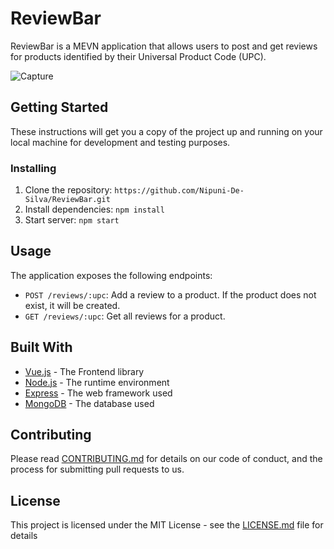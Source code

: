 # ReviewBar

ReviewBar is a MEVN application that allows users to post and get reviews for products identified by their Universal Product Code (UPC).

![Capture](https://github.com/Nipuni-De-Silva/ReviewBar/assets/80912329/4d336f86-1ffc-4a81-af93-023e234dfef3)


## Getting Started

These instructions will get you a copy of the project up and running on your local machine for development and testing purposes.


### Installing

1. Clone the repository: `https://github.com/Nipuni-De-Silva/ReviewBar.git`
2. Install dependencies: `npm install`
3. Start server: `npm start`


## Usage

The application exposes the following endpoints:

- `POST /reviews/:upc`: Add a review to a product. If the product does not exist, it will be created.
- `GET /reviews/:upc`: Get all reviews for a product.


## Built With

- [Vue.js](https://vuejs.org/) - The Frontend library
- [Node.js](https://nodejs.org/) - The runtime environment
- [Express](https://expressjs.com/) - The web framework used
- [MongoDB](https://www.mongodb.com/) - The database used

## Contributing

Please read [CONTRIBUTING.md](https://gist.github.com/PurpleBooth/b24679402957c63ec426) for details on our code of conduct, and the process for submitting pull requests to us.

## License

This project is licensed under the MIT License - see the [LICENSE.md](LICENSE.md) file for details
